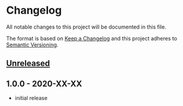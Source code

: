 # Changelog

All notable changes to this project will be documented in this file.

The format is based on [Keep a Changelog](http://keepachangelog.com/en/1.0.0/)
and this project adheres to [Semantic Versioning](http://semver.org/spec/v2.0.0.html).

## [Unreleased]

## 1.0.0 - 2020-XX-XX

- initial release

[unreleased]: https://github.com/konceiver/carbon/compare/master...develop
